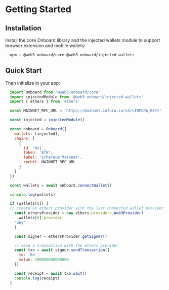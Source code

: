 # Getting Started

## Installation

Install the core Onboard library and the injected wallets module to support browser extension and mobile wallets:

```bash copy
  npm i @web3-onboard/core @web3-onboard/injected-wallets
```

## Quick Start

Then initialize in your app:

```js copy lineNumbers
  import Onboard from '@web3-onboard/core'
  import injectedModule from '@web3-onboard/injected-wallets'
  import { ethers } from 'ethers'

  const MAINNET_RPC_URL = 'https://mainnet.infura.io/v3/<INFURA_KEY>'

  const injected = injectedModule()

  const onboard = Onboard({
    wallets: [injected],
    chains: [
      {
        id: '0x1',
        token: 'ETH',
        label: 'Ethereum Mainnet',
        rpcUrl: MAINNET_RPC_URL
      }
    ]
  })

  const wallets = await onboard.connectWallet()

  console.log(wallets)

  if (wallets[0]) {
  // create an ethers provider with the last connected wallet provider
    const ethersProvider = new ethers.providers.Web3Provider(
      wallets[0].provider,
    'any'
    )

    const signer = ethersProvider.getSigner()

    // send a transaction with the ethers provider
    const txn = await signer.sendTransaction({
      to: '0x',
      value: 100000000000000
    })

    const receipt = await txn.wait()
    console.log(receipt)
  }
```
